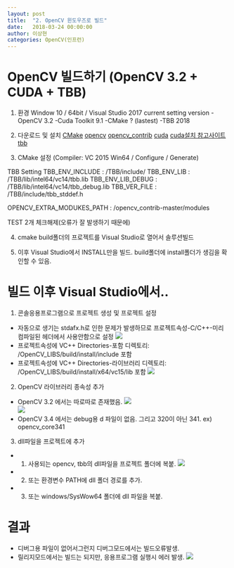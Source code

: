 ```yaml
---
layout: post
title:  "2. OpenCV 윈도우즈로 빌드"
date:   2018-03-24 00:00:00
author: 이상현
categories: OpenCV(인프런)
---
```


# OpenCV 빌드하기 (OpenCV 3.2 + CUDA + TBB)
1. 환경
Window 10 / 64bit / Visual Studio 2017
current setting version
-OpenCV 3.2
-Cuda Toolkit 9.1
-CMake ? (lastest)
-TBB 2018

2. 다운로드 및 설치
[CMake](https://cmake.org/)
[opencv](https://github.com/opencv/opencv)
[opencv_contrib](https://github.com/opencv/opencv_contrib)
[cuda](https://developer.nvidia.com/cuda-downloads)
[cuda설치 참고사이트](http://www.kwangsiklee.com/ko/2017/07/%EC%9A%B0%EB%B6%84%ED%88%AC-16-04%EC%97%90%EC%84%9C-cuda-%EC%84%B1%EA%B3%B5%EC%A0%81%EC%9C%BC%EB%A1%9C-%EC%84%A4%EC%B9%98%ED%95%98%EA%B8%B0/)
[tbb](https://www.threadingbuildingblocks.org/)

3. CMake 설정 (Compiler: VC 2015 Win64 / Configure / Generate)

TBB Setting
TBB_ENV_INCLUDE :
/TBB/include/
TBB_ENV_LIB :
/TBB/lib/intel64/vc14/tbb.lib
TBB_ENV_LIB_DEBUG :
/TBB/lib/intel64/vc14/tbb_debug.lib
TBB_VER_FILE :
/TBB/include/tbb_stddef.h

OPENCV_EXTRA_MODUKES_PATH :
/opencv_contrib-master/modules

TEST 2개 체크해제(오류가 잘 발생하기 때문에)

4. cmake build폴더의 프로젝트를 Visual Studio로 열어서 솔루션빌드

5. 이후 Visual Studio에서 INSTALL만을 빌드. build폴더에 install폴더가 생김을 확인할 수 있음.

# 빌드 이후 Visual Studio에서..
1. 콘솔응용프로그램으로 프로젝트 생성 및 프로젝트 설정
- 자동으로 생기는 stdafx.h로 인한 문제가 발생하므로 프로젝트속성-C/C++-미리 컴파일된 헤더에서 사용안함으로 설정
<img src="{{ site.baseurl }}/assets/postImages/20180330/stdafx.jpg"> <br>
- 프로젝트속성에 VC++ Directories-포함 디렉토리: /OpenCV_LIBS/build/install/include 포함
- 프로젝트속성에 VC++ Directories-라이브러리 디렉토리: /OpenCV_LIBS/build/install/x64/vc15/lib 포함
<img src="{{ site.baseurl }}/assets/postImages/20180330/include_lib.jpg"> <br>

2. OpenCV 라이브러리 종속성 추가
- OpenCV 3.2 에서는 따로따로 존재했음.
<img src="{{ site.baseurl }}/assets/postImages/20180330/linker_debug.jpg"> <br>
<img src="{{ site.baseurl }}/assets/postImages/20180330/linker_release.jpg"> <br>
- OpenCV 3.4 에서는 debug용 d 파일이 없음. 그리고 320이 아닌 341. ex) opencv_core341

3. dll파일을 프로젝트에 추가
- 1) 사용되는 opencv, tbb의 dll파일을 프로젝트 폴더에 복붙.
<img src="{{ site.baseurl }}/assets/postImages/20180330/dll.jpg"> <br>
- 2) 또는 환경변수 PATH에 dll 폴더 경로를 추가.
- 3) 또는 windows/SysWow64 폴더에 dll 파일을 복붙.

# 결과
- 디버그용 파일이 없어서그런지 디버그모드에서는 빌드오류발생.
- 릴리지모드에서는 빌드는 되지만, 응용프로그램 실행시 에러 발생.
<img src="{{ site.baseurl }}/assets/postImages/20180330/err.jpg"> <br>

